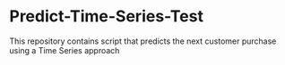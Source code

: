 # Predict-Time-Series-Test
This repository contains script that predicts the next customer purchase using a Time Series approach
